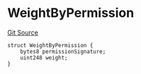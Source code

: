 # WeightByPermission
[Git Source](https://github.com/llama-community/vertex-v1/blob/b136bbc451b50fe1a9f96f39dbd8b8a1e42c7f72/src/utils/Structs.sol)


```solidity
struct WeightByPermission {
    bytes8 permissionSignature;
    uint248 weight;
}
```

